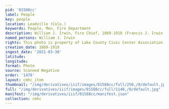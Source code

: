 ```yaml
---
pid: '01588cc'
label: People
key: people
location: Leadville (Colo.)
keywords: People, Men, Fire Department
description: William J. Irwin, Fire Chief, 1869-1910 (Francis J. Irwin family collection)
named_persons: William J. Irwin
rights: This photo is property of Lake County Civic Center Association.
creation_date: 1869-1910
ingest_date: '2021-03-30'
latitude: 
longitude: 
format: Photo
source: Scanned Negative
order: '1478'
layout: cmhc_item
thumbnail: "/img/derivatives/iiif/images/01588cc/full/250,/0/default.jpg"
full: "/img/derivatives/iiif/images/01588cc/full/1140,/0/default.jpg"
manifest: "/img/derivatives/iiif/01588cc/manifest.json"
collection: cmhc
---
```

